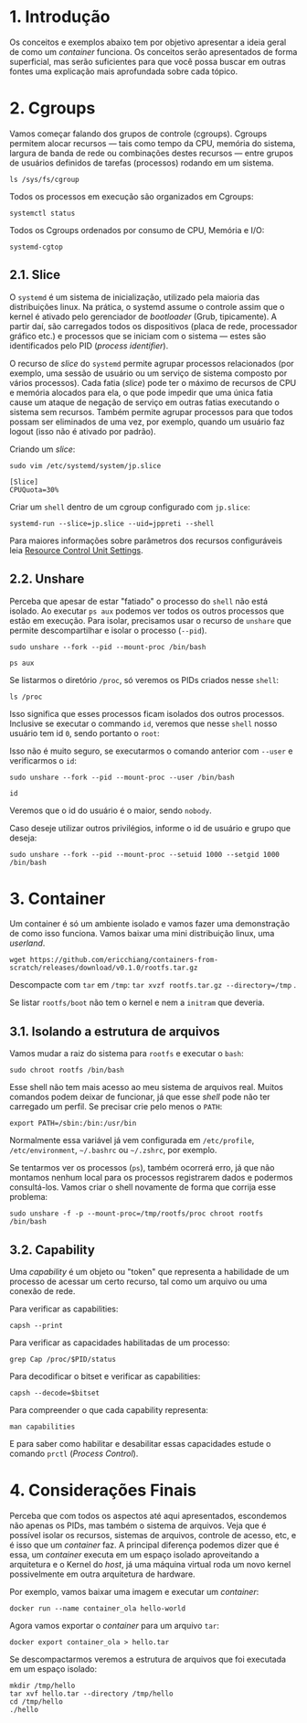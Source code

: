 # 1. Introdução

Os conceitos e exemplos abaixo tem por objetivo apresentar a ideia geral de como um *container* funciona. Os conceitos serão apresentados de forma superficial, mas serão suficientes para que você possa buscar em outras fontes uma explicação mais aprofundada sobre cada tópico.

# 2. Cgroups

Vamos começar falando dos grupos de controle (cgroups). Cgroups permitem alocar recursos — tais como tempo da CPU, memória do sistema, largura de banda de rede ou combinações destes recursos — entre grupos de usuários definidos de tarefas (processos) rodando em um sistema.

```shell
ls /sys/fs/cgroup
```

Todos os processos em execução são organizados em Cgroups:

```shell
systemctl status
```

Todos os Cgroups ordenados por consumo de CPU, Memória e I/O:

```shell
systemd-cgtop
```

## 2.1. Slice

O `systemd` é um sistema de inicialização, utilizado pela maioria das distribuições linux. Na prática, o systemd assume o controle assim que o kernel é ativado pelo gerenciador de *bootloader* (Grub, tipicamente). A partir daí, são carregados todos os dispositivos (placa de rede, processador gráfico etc.) e processos que se iniciam com o sistema — estes são identificados pelo PID (*process identifier*).

O recurso de *slice* do `systemd` permite agrupar processos relacionados (por exemplo, uma sessão de usuário ou um serviço de sistema composto por vários processos). Cada fatia (*slice*) pode ter o máximo de recursos de CPU e memória alocados para ela, o que pode impedir que uma única fatia cause um ataque de negação de serviço em outras fatias executando o sistema sem recursos. Também permite agrupar processos para que todos possam ser eliminados de uma vez, por exemplo, quando um usuário faz logout (isso não é ativado por padrão).

Criando um *slice*:

```shell
sudo vim /etc/systemd/system/jp.slice

[Slice]
CPUQuota=30%
```

Criar um `shell` dentro de um cgroup configurado com `jp.slice`:

```shell
systemd-run --slice=jp.slice --uid=jppreti --shell
```

Para maiores informações sobre parâmetros dos recursos configuráveis leia [Resource Control Unit Settings](https://www.freedesktop.org/software/systemd/man/systemd.resource-control.html).

## 2.2. Unshare

Perceba que apesar de estar "fatiado" o processo do `shell` não está isolado. Ao executar `ps aux` podemos ver todos os outros processos que estão em execução. Para isolar, precisamos usar o recurso de `unshare` que permite descompartilhar e isolar o processo (`--pid`).

```shell
sudo unshare --fork --pid --mount-proc /bin/bash
```

```shell
ps aux
```

Se listarmos o diretório `/proc`, só veremos os PIDs criados nesse `shell`:

```shell
ls /proc
```

Isso significa que esses processos ficam isolados dos outros processos. Inclusive se executar o commando `id`, veremos que nesse `shell` nosso usuário tem id `0`, sendo portanto o `root`:

Isso não é muito seguro, se executarmos o comando anterior com `--user` e verificarmos o `id`:

```shell
sudo unshare --fork --pid --mount-proc --user /bin/bash

id
```

Veremos que o id do usuário é o maior, sendo `nobody`.

Caso deseje utilizar outros privilégios, informe o id de usuário e grupo que deseja:

```shell
sudo unshare --fork --pid --mount-proc --setuid 1000 --setgid 1000 /bin/bash
```

# 3. Container

Um container é só um ambiente isolado e vamos fazer uma demonstração de como isso funciona. Vamos baixar uma mini distribuição linux, uma *userland*.

```shell
wget https://github.com/ericchiang/containers-from-scratch/releases/download/v0.1.0/rootfs.tar.gz
```

Descompacte com `tar` em `/tmp`: `tar xvzf rootfs.tar.gz --directory=/tmp` .

Se listar `rootfs/boot` não tem o kernel e nem a `initram` que deveria.

## 3.1. Isolando a estrutura de arquivos

Vamos mudar a raiz do sistema para `rootfs` e executar o `bash`:

```shell
sudo chroot rootfs /bin/bash
```

Esse shell não tem mais acesso ao meu sistema de arquivos real. Muitos comandos podem deixar de funcionar, já que esse *shell* pode não ter carregado um perfil. Se precisar crie pelo menos o `PATH`:

```shell
export PATH=/sbin:/bin:/usr/bin
```

Normalmente essa variável já vem configurada em `/etc/profile`, `/etc/environment`, `~/.bashrc` ou `~/.zshrc`, por exemplo.

Se tentarmos ver os processos (`ps`), também ocorrerá erro, já que não montamos nenhum local para os processos registrarem dados e podermos consultá-los. Vamos criar o shell novamente de forma que corrija esse problema:

```shell
sudo unshare -f -p --mount-proc=/tmp/rootfs/proc chroot rootfs /bin/bash
```

## 3.2. Capability

Uma *capability* é um objeto ou "token" que representa a habilidade de um processo de acessar um certo recurso, tal como um arquivo ou uma conexão de rede.

Para verificar as capabilities:

```shell
capsh --print
```

Para verificar as capacidades habilitadas de um processo:

```shell
grep Cap /proc/$PID/status
```

Para decodificar o bitset e verificar as capabilities:

```shell
capsh --decode=$bitset
```

Para compreender o que cada capability representa:

```shell
man capabilities
```

E para saber como habilitar e desabilitar essas capacidades estude o comando `prctl` (*Process Control*).

# 4. Considerações Finais

Perceba que com todos os aspectos até aqui apresentados, escondemos não apenas os PIDs, mas também o sistema de arquivos. Veja que é possível isolar os recursos, sistemas de arquivos, controle de acesso, etc, e é isso que um *container* faz. A principal diferença podemos dizer que é essa, um *container* executa em um espaço isolado aproveitando a arquitetura e o Kernel do *host*, já uma máquina virtual roda um novo kernel possivelmente em outra arquitetura de hardware.

Por exemplo, vamos baixar uma imagem e executar um *container*:

```shell
docker run --name container_ola hello-world
```

Agora vamos exportar o *container* para um arquivo `tar`:

```shell
docker export container_ola > hello.tar
```

Se descompactarmos veremos a estrutura de arquivos que foi executada em um espaço isolado:

```shell
mkdir /tmp/hello
tar xvf hello.tar --directory /tmp/hello
cd /tmp/hello
./hello
```


